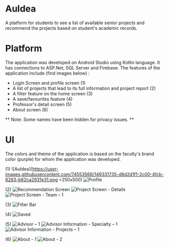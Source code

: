 # AuIdea
A platform for students to see a list of available senior projects and recommend the projects based on student's academic records.
# Platform
The application was developed on Android Studio using Kotlin language. It has connections to ASP.Net, SQL Server and Firebase.
The features of the application include (find images below) :
  - Login Screen and profile screen (1)
  - A list of projects that lead to its full information and project report (2)
  - A filter feature on the home screen (3)
  - A save/favourites feature (4)
  - Professor's detail screen (5)
  - About screen (6)

** Note: Some names have been hidden for privacy issues. **

# UI
The colors and theme of the application is based on the faculty's brand color (purple) for whom the application was developed. 

(1)
![AuIdea](https://user-images.githubusercontent.com/74553566/149331735-d8d2d1f1-2c00-4fcb-8283-b62ca2931e31.png =250x500)
![Profile](https://user-images.githubusercontent.com/74553566/149332177-04298430-3046-4195-8248-45699ce3a697.png)

(2)
![Recommendation Screen](https://user-images.githubusercontent.com/74553566/149331963-02f91751-9ecf-46f7-9049-589d88393ccf.png)
![Project Screen - Details](https://user-images.githubusercontent.com/74553566/149331959-da2c4b9c-f98e-45bc-b627-c2e2377c27ba.png)
![Project Screen - Team – 1](https://user-images.githubusercontent.com/74553566/149331965-3ef1bf28-bd5e-4c86-a1fa-ff7b5e1dfca5.png)

(3)
![Filter Bar](https://user-images.githubusercontent.com/74553566/149331998-817a2fe3-2470-40e5-b8f1-fcb4341b8f90.png)

(4)
![Saved](https://user-images.githubusercontent.com/74553566/149332028-c368503f-01df-42da-b6c4-f4c12a0e4702.png)

(5)
![Advisor – 1](https://user-images.githubusercontent.com/74553566/149332068-854a738a-dc5d-4fe6-8527-b89c42550ac9.png)
![Advisor Information - Specialty – 1](https://user-images.githubusercontent.com/74553566/149332084-58cecd7c-29ee-4f43-b7bc-ad6405a70e7e.png)
![Advisor Information - Projects – 1](https://user-images.githubusercontent.com/74553566/149332079-fd590f8f-308e-4c47-a307-b8efc144560c.png)

(6)
![About - 1](https://user-images.githubusercontent.com/74553566/149332116-3a170818-621c-4380-98bf-9a11c79ca511.png)
![About - 2](https://user-images.githubusercontent.com/74553566/149332125-f976773d-5e87-4c38-b905-54976561c45d.png)
